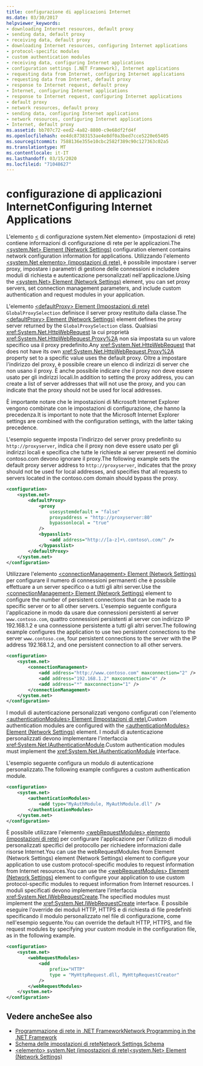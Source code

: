 ```yaml
---
title: configurazione di applicazioni Internet
ms.date: 03/30/2017
helpviewer_keywords:
- downloading Internet resources, default proxy
- sending data, default proxy
- receiving data, default proxy
- downloading Internet resources, configuring Internet applications
- protocol-specific modules
- custom authentication modules
- receiving data, configuring Internet applications
- configuration settings [.NET Framework], Internet applications
- requesting data from Internet, configuring Internet applications
- requesting data from Internet, default proxy
- response to Internet request, default proxy
- Internet, configuring Internet applications
- response to Internet request, configuring Internet applications
- default proxy
- network resources, default proxy
- sending data, configuring Internet applications
- network resources, configuring Internet applications
- Internet, default proxy
ms.assetid: bb707c72-eed2-4a82-8800-c9e68df2fd4f
ms.openlocfilehash: ee4dc87383153ae4e8df0a3bed7cce5220e65405
ms.sourcegitcommit: 7588136e355e10cbc2582f389c90c127363c02a5
ms.translationtype: MT
ms.contentlocale: it-IT
ms.lasthandoff: 03/15/2020
ms.locfileid: "71048627"
---
```

# <a name="configuring-internet-applications"></a><span data-ttu-id="a3f35-102">configurazione di applicazioni Internet</span><span class="sxs-lookup"><span data-stu-id="a3f35-102">Configuring Internet Applications</span></span>
<span data-ttu-id="a3f35-103">L'elemento [ \<](../configure-apps/file-schema/network/system-net-element-network-settings.md) di configurazione system.Net elemento> (impostazioni di rete) contiene informazioni di configurazione di rete per le applicazioni.</span><span class="sxs-lookup"><span data-stu-id="a3f35-103">The [\<system.Net> Element (Network Settings)](../configure-apps/file-schema/network/system-net-element-network-settings.md) configuration element contains network configuration information for applications.</span></span> <span data-ttu-id="a3f35-104">Utilizzando l'elemento [ \<system.Net elemento> (impostazioni di rete),](../configure-apps/file-schema/network/system-net-element-network-settings.md) è possibile impostare i server proxy, impostare i parametri di gestione delle connessioni e includere moduli di richiesta e autenticazione personalizzati nell'applicazione.</span><span class="sxs-lookup"><span data-stu-id="a3f35-104">Using the [\<system.Net> Element (Network Settings)](../configure-apps/file-schema/network/system-net-element-network-settings.md) element, you can set proxy servers, set connection management parameters, and include custom authentication and request modules in your application.</span></span>  
  
 <span data-ttu-id="a3f35-105">L'elemento [ \<defaultProxy> Element (Impostazioni di rete)](../configure-apps/file-schema/network/defaultproxy-element-network-settings.md) `GlobalProxySelection` definisce il server proxy restituito dalla classe.</span><span class="sxs-lookup"><span data-stu-id="a3f35-105">The [\<defaultProxy> Element (Network Settings)](../configure-apps/file-schema/network/defaultproxy-element-network-settings.md) element defines the proxy server returned by the `GlobalProxySelection` class.</span></span> <span data-ttu-id="a3f35-106">Qualsiasi <xref:System.Net.HttpWebRequest> la cui proprietà <xref:System.Net.HttpWebRequest.Proxy%2A> non sia impostata su un valore specifico usa il proxy predefinito.</span><span class="sxs-lookup"><span data-stu-id="a3f35-106">Any <xref:System.Net.HttpWebRequest> that does not have its own <xref:System.Net.HttpWebRequest.Proxy%2A> property set to a specific value uses the default proxy.</span></span> <span data-ttu-id="a3f35-107">Oltre a impostare l'indirizzo del proxy, è possibile creare un elenco di indirizzi di server che non usano il proxy. È anche possibile indicare che il proxy non deve essere usato per gli indirizzi locali.</span><span class="sxs-lookup"><span data-stu-id="a3f35-107">In addition to setting the proxy address, you can create a list of server addresses that will not use the proxy, and you can indicate that the proxy should not be used for local addresses.</span></span>  
  
 <span data-ttu-id="a3f35-108">È importante notare che le impostazioni di Microsoft Internet Explorer vengono combinate con le impostazioni di configurazione, che hanno la precedenza.</span><span class="sxs-lookup"><span data-stu-id="a3f35-108">It is important to note that the Microsoft Internet Explorer settings are combined with the configuration settings, with the latter taking precedence.</span></span>  
  
 <span data-ttu-id="a3f35-109">L'esempio seguente imposta l'indirizzo del server proxy predefinito su `http://proxyserver`, indica che il proxy non deve essere usato per gli indirizzi locali e specifica che tutte le richieste ai server presenti nel dominio contoso.com devono ignorare il proxy.</span><span class="sxs-lookup"><span data-stu-id="a3f35-109">The following example sets the default proxy server address to `http://proxyserver`, indicates that the proxy should not be used for local addresses, and specifies that all requests to servers located in the contoso.com domain should bypass the proxy.</span></span>  
  
```xml  
<configuration>  
    <system.net>  
        <defaultProxy>  
            <proxy  
                usesystemdefault = "false"  
                proxyaddress = "http://proxyserver:80"  
                bypassonlocal = "true"  
            />  
            <bypasslist>  
                <add address="http://[a-z]+\.contoso\.com/" />  
            </bypasslist>  
        </defaultProxy>  
    </system.net>  
</configuration>  
```  
  
 <span data-ttu-id="a3f35-110">Utilizzare l'elemento [ \<connectionManagement> Element (Network Settings)](../configure-apps/file-schema/network/connectionmanagement-element-network-settings.md) per configurare il numero di connessioni permanenti che è possibile effettuare a un server specifico o a tutti gli altri server.</span><span class="sxs-lookup"><span data-stu-id="a3f35-110">Use the [\<connectionManagement> Element (Network Settings)](../configure-apps/file-schema/network/connectionmanagement-element-network-settings.md) element to configure the number of persistent connections that can be made to a specific server or to all other servers.</span></span> <span data-ttu-id="a3f35-111">L'esempio seguente configura l'applicazione in modo da usare due connessioni persistenti al server `www.contoso.com`, quattro connessioni persistenti al server con indirizzo IP 192.168.1.2 e una connessione persistente a tutti gli altri server.</span><span class="sxs-lookup"><span data-stu-id="a3f35-111">The following example configures the application to use two persistent connections to the server `www.contoso.com`, four persistent connections to the server with the IP address 192.168.1.2, and one persistent connection to all other servers.</span></span>  
  
```xml  
<configuration>  
    <system.net>  
        <connectionManagement>  
            <add address="http://www.contoso.com" maxconnection="2" />  
            <add address="192.168.1.2" maxconnection="4" />  
            <add address="*" maxconnection="1" />  
        </connectionManagement>  
    </system.net>  
</configuration>  
```  
  
 <span data-ttu-id="a3f35-112">I moduli di autenticazione personalizzati vengono configurati con l'elemento [ \<authenticationModules> Element (Impostazioni di rete).](../configure-apps/file-schema/network/authenticationmodules-element-network-settings.md)</span><span class="sxs-lookup"><span data-stu-id="a3f35-112">Custom authentication modules are configured with the [\<authenticationModules> Element (Network Settings)](../configure-apps/file-schema/network/authenticationmodules-element-network-settings.md) element.</span></span> <span data-ttu-id="a3f35-113">I moduli di autenticazione personalizzati devono implementare l'interfaccia <xref:System.Net.IAuthenticationModule>.</span><span class="sxs-lookup"><span data-stu-id="a3f35-113">Custom authentication modules must implement the <xref:System.Net.IAuthenticationModule> interface.</span></span>  
  
 <span data-ttu-id="a3f35-114">L'esempio seguente configura un modulo di autenticazione personalizzato.</span><span class="sxs-lookup"><span data-stu-id="a3f35-114">The following example configures a custom authentication module.</span></span>  
  
```xml  
<configuration>  
    <system.net>  
        <authenticationModules>  
            <add type="MyAuthModule, MyAuthModule.dll" />  
        </authenticationModules>  
    </system.net>  
</configuration>  
```  
  
 <span data-ttu-id="a3f35-115">È possibile utilizzare l'elemento [ \<webRequestModules> elemento (impostazioni di rete)](../configure-apps/file-schema/network/webrequestmodules-element-network-settings.md) per configurare l'applicazione per l'utilizzo di moduli personalizzati specifici del protocollo per richiedere informazioni dalle risorse Internet.You can use the webRequestModules from Element (Network Settings) element (Network Settings) element to configure your application to use custom protocol-specific modules to request information from Internet resources.</span><span class="sxs-lookup"><span data-stu-id="a3f35-115">You can use the [\<webRequestModules> Element (Network Settings)](../configure-apps/file-schema/network/webrequestmodules-element-network-settings.md) element to configure your application to use custom protocol-specific modules to request information from Internet resources.</span></span> <span data-ttu-id="a3f35-116">I moduli specificati devono implementare l'interfaccia <xref:System.Net.IWebRequestCreate>.</span><span class="sxs-lookup"><span data-stu-id="a3f35-116">The specified modules must implement the <xref:System.Net.IWebRequestCreate> interface.</span></span> <span data-ttu-id="a3f35-117">È possibile eseguire l'override dei moduli HTTP, HTTPS e di richiesta di file predefiniti specificando il modulo personalizzato nel file di configurazione, come nell'esempio seguente.</span><span class="sxs-lookup"><span data-stu-id="a3f35-117">You can override the default HTTP, HTTPS, and file request modules by specifying your custom module in the configuration file, as in the following example.</span></span>  
  
```xml  
<configuration>  
    <system.net>  
        <webRequestModules>  
            <add  
                prefix="HTTP"  
                type = "MyHttpRequest.dll, MyHttpRequestCreator"  
            />  
        </webRequestModules>  
    </system.net>  
</configuration>  
```  
  
## <a name="see-also"></a><span data-ttu-id="a3f35-118">Vedere anche</span><span class="sxs-lookup"><span data-stu-id="a3f35-118">See also</span></span>

- [<span data-ttu-id="a3f35-119">Programmazione di rete in .NET Framework</span><span class="sxs-lookup"><span data-stu-id="a3f35-119">Network Programming in the .NET Framework</span></span>](index.md)
- [<span data-ttu-id="a3f35-120">Schema delle impostazioni di rete</span><span class="sxs-lookup"><span data-stu-id="a3f35-120">Network Settings Schema</span></span>](../configure-apps/file-schema/network/index.md)
- [<span data-ttu-id="a3f35-121">\<elemento> system.Net (impostazioni di rete)</span><span class="sxs-lookup"><span data-stu-id="a3f35-121">\<system.Net> Element (Network Settings)</span></span>](../configure-apps/file-schema/network/system-net-element-network-settings.md)

